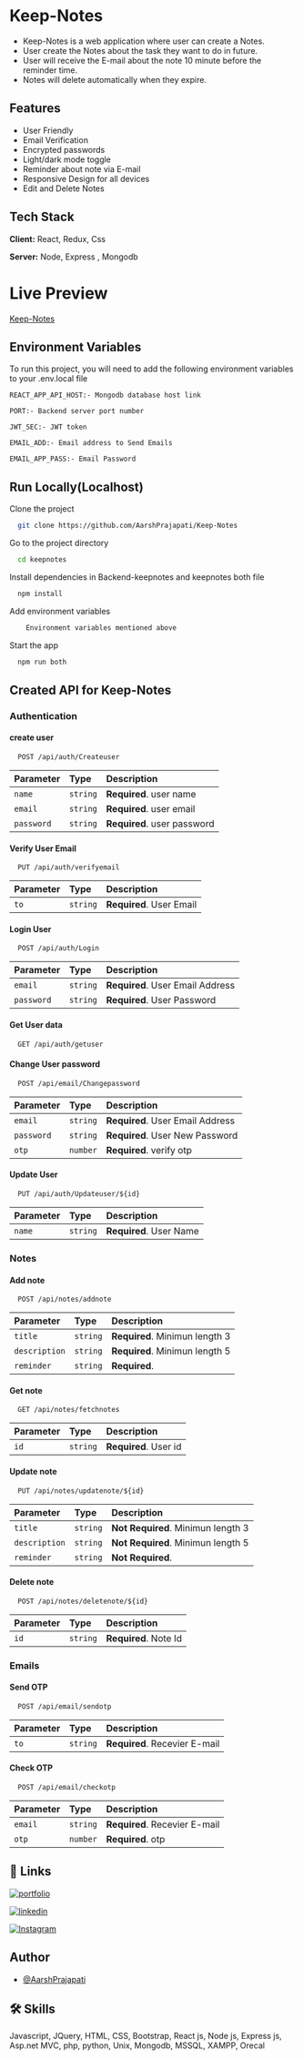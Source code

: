 
# Keep-Notes

- Keep-Notes is a web application where user can create a Notes.
- User create the Notes about the task they want to do in future.
- User will receive the E-mail about the note 10 minute before the reminder time.
- Notes will delete automatically when they expire.


## Features

- User Friendly
- Email Verification
- Encrypted passwords
- Light/dark mode toggle
- Reminder about note via E-mail
- Responsive Design for all devices
- Edit and Delete Notes

## Tech Stack

**Client:** React, Redux, Css

**Server:** Node, Express , Mongodb

# Live Preview

[Keep-Notes](https://keep-notes-phi.vercel.app/)

## Environment Variables

To run this project, you will need to add the following environment variables to your .env.local file

`REACT_APP_API_HOST:- Mongodb database host link` 

`PORT:- Backend server port number`

`JWT_SEC:- JWT token`

`EMAIL_ADD:- Email address to Send Emails`

`EMAIL_APP_PASS:- Email Password `

## Run Locally(Localhost)

Clone the project

```bash
  git clone https://github.com/AarshPrajapati/Keep-Notes
```

Go to the project directory

```bash
  cd keepnotes
```

Install dependencies in Backend-keepnotes and keepnotes both file

```bash
  npm install
```
Add environment variables

```bash
    Environment variables mentioned above
```
Start the app

```bash
  npm run both
```

## Created API for Keep-Notes

### Authentication

#### create user

```http
  POST /api/auth/Createuser
```

| Parameter | Type     | Description                |
| :-------- | :------- | :------------------------- |
| `name` | `string` | **Required**. user name |
| `email` | `string` | **Required**. user email  |
| `password` | `string` | **Required**. user password |

#### Verify User Email

```http
  PUT /api/auth/verifyemail
```

| Parameter | Type     | Description                       |
| :-------- | :------- | :-------------------------------- |
| `to`      | `string` | **Required**. User Email |


#### Login User

```http
  POST /api/auth/Login
```

| Parameter | Type     | Description                       |
| :-------- | :------- | :-------------------------------- |
| `email`      | `string` | **Required**. User Email Address |
| `password`   | `string` | **Required**. User Password |

#### Get User data

```http
  GET /api/auth/getuser
```

#### Change User password

```http
  POST /api/email/Changepassword
```

| Parameter | Type     | Description                       |
| :-------- | :------- | :-------------------------------- |
| `email`      | `string` | **Required**. User Email Address |
| `password`   | `string` | **Required**. User New Password |
| `otp`   | `number` | **Required**. verify otp |

#### Update User

```http
  PUT /api/auth/Updateuser/${id}
```

| Parameter | Type     | Description                       |
| :-------- | :------- | :-------------------------------- |
| `name`      | `string` | **Required**. User Name |

### Notes

#### Add note

```http
  POST /api/notes/addnote
```

| Parameter | Type     | Description                       |
| :-------- | :------- | :-------------------------------- |
| `title`      | `string` | **Required**. Minimun length 3 |
| `description`   | `string` | **Required**. Minimun length 5 |
| `reminder`   | `string` | **Required**.  |


#### Get note

```http
  GET /api/notes/fetchnotes
```

| Parameter | Type     | Description                       |
| :-------- | :------- | :-------------------------------- |
| `id`      | `string` | **Required**. User id  |

#### Update note

```http
  PUT /api/notes/updatenote/${id}
```

| Parameter | Type     | Description                       |
| :-------- | :------- | :-------------------------------- |
| `title`      | `string` | **Not Required**. Minimun length 3 |
| `description`   | `string` | **Not Required**. Minimun length 5 |
| `reminder`   | `string` | **Not Required**.  |

#### Delete note

```http
  POST /api/notes/deletenote/${id}
```

| Parameter | Type     | Description                       |
| :-------- | :------- | :-------------------------------- |
| `id`      | `string` | **Required**. Note Id |

### Emails

#### Send OTP

```http
  POST /api/email/sendotp
```

| Parameter | Type     | Description                       |
| :-------- | :------- | :-------------------------------- |
| `to`      | `string` | **Required**. Recevier E-mail |


#### Check OTP

```http
  POST /api/email/checkotp
```

| Parameter | Type     | Description                       |
| :-------- | :------- | :-------------------------------- |
| `email`      | `string` | **Required**. Recevier E-mail |
| `otp`      | `number` | **Required**. otp  |


## 🔗 Links
[![portfolio](https://img.shields.io/badge/my_portfolio-000?style=for-the-badge&logo=ko-fi&logoColor=white)](/)

[![linkedin](https://img.shields.io/badge/linkedin-0A66C2?style=for-the-badge&logo=linkedin&logoColor=white)](https://www.linkedin.com/in/aarsh-prajapati-167825270//)

[![Instagram](https://img.shields.io/badge/Instagram-E4405F?style=for-the-badge&logo=instagram&logoColor=white)](https://www.instagram.com/aarsh._.802/)

## Author

- [@AarshPrajapati](https://github.com/AarshPrajapati)


## 🛠 Skills
Javascript, JQuery, HTML, CSS, Bootstrap, React js, Node js, Express js, Asp.net MVC, php, python, Unix, Mongodb, MSSQL, XAMPP, Orecal
